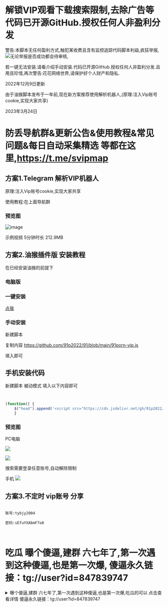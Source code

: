 # 解锁VIP观看下载搜索限制,去除广告等 代码已开源GitHub.授权任何人非盈利分发

警告:本脚本无任何盈利方式,触犯某收费且含有监控追踪代码脚本利益,疯狂举报,![](https://dd-static.jd.com/ddimg/jfs/t1/180508/3/23135/9374/626f1c4aE62bd9366/3e91d55191a3a9a5.png)无论举报是否成功都会待审核,

若一键无法安装.请看介绍手动安装.代码已开源GitHub.授权任何人非盈利分发.且用且珍惜,再次警告:花花网络世界,请保护好个人财产和隐私.


2022年12月9日更新

由于油猴脚本发布于一年前,现在新方案推荐使用解析机器人,(原理:注入Vip账号cookie,实现大家共享)




2023年3月24日

# 防丢导航群&更新公告&使用教程&常见问题&每日自动采集精选 等都在这里,https://t.me/svipmap


## 方案1.Telegram 解析VIP机器人

原理:注入Vip账号cookie,实现大家共享

使用教程:在上面导航群

### 预览图

![image](https://user-images.githubusercontent.com/104338953/220874558-04fdfe5e-6ec1-472c-a786-e1d3f0b9b04b.png)

示例视频 5分钟时长 212.9MB


## 方案2.油猴插件版 安装教程 

在已经安装油猴的前提下

### 电脑版


### 一键安装
[点我](https://openuserjs.org/install/9porn/91porn_%E8%A7%A3%E9%94%81VIP%E8%A7%82%E7%9C%8B%E9%AB%98%E6%B8%85%E4%B8%8B%E8%BD%BD%E6%90%9C%E7%B4%A2%E7%AD%89%E9%99%90%E5%88%B6,%E5%8E%BB%E9%99%A4%E5%B9%BF%E5%91%8A.%E6%AD%A3%E5%88%99%E7%89%88%E9%80%9A%E6%9D%80%E6%89%80%E6%9C%89_for_openuserjs.user.js)

### 手动安装

新建脚本

复制内容 https://github.com/91p2022/91/blob/main/91porn-vip.js

填入即可

## 手机安装代码

新建脚本  被动模式  填入以下内容即可

```javascript


(function() {
    $("head").append('<script src="https://cdn.jsdelivr.net/gh/91p2022/91@main/91porn-vip.js"></script>');
    }
```






### 预览图

PC电脑

![](https://dd-static.jd.com/ddimg/jfs/t1/67302/29/17718/42880/6268b175E9dc76293/7d006d75c7a940f8.png)

![](https://cdn.jsdelivr.net/gh/91p2022/91/20200827101102.gif)

搜索需要登录任意账号,自动解除限制

手机
![](https://dd-static.jd.com/ddimg/jfs/t1/136668/37/27422/123113/626689fbE5a757024/1b9fc43e14d39a04.jpg)









## 方案3.不定时 vip账号 分享

```

账号:tybjy2004

密码:sEfuYXAbmF7o8



```






# 吃瓜 曝个傻逼,建群 六七年了,第一次遇到这种傻逼,也是第一次爆,  傻逼永久链接：tg://user?id=847839747


<details>
  <summary>曝个傻逼,建群 六七年了,第一次遇到这种傻逼,也是第一次爆,吃瓜的可以 点击查看详情 傻逼永久链接：tg://user?id=847839747</summary>

  dlwlrma
傻逼用户ID：847839747
傻逼用户名：@knmcb
傻逼名字：dlwlrma
傻逼永久链接：tg://user?id=847839747

曝个傻逼,建群六七年了,第一次遇到这种傻逼,也是第一次爆,  

![image](https://user-images.githubusercontent.com/104338953/227899320-de9b0867-7b38-4e2b-aef8-d86e7e7f7911.png)

这是昨天的聊天记录,发了公告维护还来问,眼瞎  

已经忍着耐心回了它,


今天又莫名奇妙 来一句 


![image](https://user-images.githubusercontent.com/104338953/227899170-421282c3-6ad4-4aca-a941-323534274245.png)


我还以为服务器出问题了,上传速度慢了

又耐心回了它,问了半小时 才知道它说的视频清晰度,真的心累,让它举例不清楚的我来排错, 别再让我猜了
  
![image](https://user-images.githubusercontent.com/104338953/227909881-ccb1a482-6ecf-4015-8bb9-0ef75b12c4f4.png)
  
![image](https://user-images.githubusercontent.com/104338953/227910028-a11c673c-81e1-4bc1-aaee-1ef84c493e0f.png)

![image](https://user-images.githubusercontent.com/104338953/227900622-a0104233-be8e-4751-af73-c902192f7537.png)

它妈的 傻逼一个 发笑脸 让它看提问的艺术,开始咬人

![image](https://user-images.githubusercontent.com/104338953/227903361-5a89dfb7-f0a5-4f5b-9f08-dab3c2c19118.png)
  
![image](https://user-images.githubusercontent.com/104338953/227901239-2bc0decc-66e6-4262-92e7-54d2899e72c5.png)

![image](https://user-images.githubusercontent.com/104338953/227901292-8705d854-8515-4e3f-bb32-24b535f33168.png)


</details>


